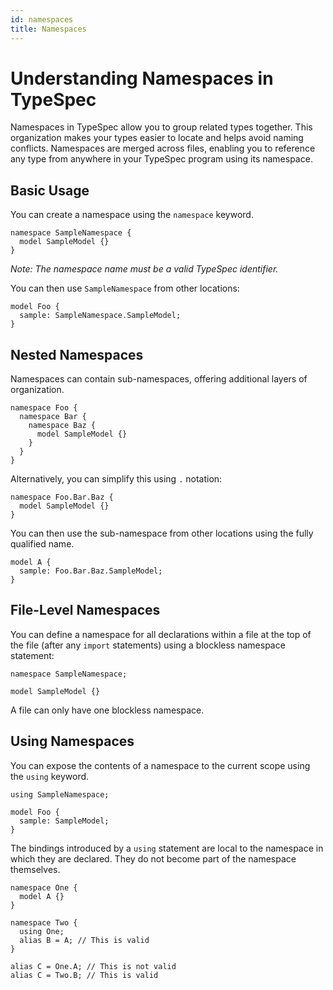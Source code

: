 ```yaml
---
id: namespaces
title: Namespaces
---
```


# Understanding Namespaces in TypeSpec

Namespaces in TypeSpec allow you to group related types together. This organization makes your types easier to locate and helps avoid naming conflicts. Namespaces are merged across files, enabling you to reference any type from anywhere in your TypeSpec program using its namespace.

## Basic Usage

You can create a namespace using the `namespace` keyword.

```typespec
namespace SampleNamespace {
  model SampleModel {}
}
```

_Note: The namespace name must be a valid TypeSpec identifier._

You can then use `SampleNamespace` from other locations:

```typespec
model Foo {
  sample: SampleNamespace.SampleModel;
}
```

## Nested Namespaces

Namespaces can contain sub-namespaces, offering additional layers of organization.

```typespec
namespace Foo {
  namespace Bar {
    namespace Baz {
      model SampleModel {}
    }
  }
}
```

Alternatively, you can simplify this using `.` notation:

```typespec
namespace Foo.Bar.Baz {
  model SampleModel {}
}
```

You can then use the sub-namespace from other locations using the fully qualified name.

```typespec
model A {
  sample: Foo.Bar.Baz.SampleModel;
}
```

## File-Level Namespaces

You can define a namespace for all declarations within a file at the top of the file (after any `import` statements) using a blockless namespace statement:

```typespec
namespace SampleNamespace;

model SampleModel {}
```

A file can only have one blockless namespace.

## Using Namespaces

You can expose the contents of a namespace to the current scope using the `using` keyword.

```typespec
using SampleNamespace;

model Foo {
  sample: SampleModel;
}
```

The bindings introduced by a `using` statement are local to the namespace in which they are declared. They do not become part of the namespace themselves.

```typespec
namespace One {
  model A {}
}

namespace Two {
  using One;
  alias B = A; // This is valid
}

alias C = One.A; // This is not valid
alias C = Two.B; // This is valid
```
